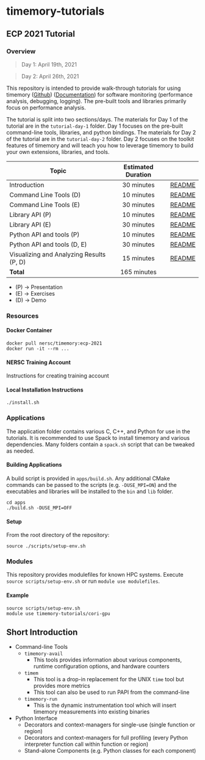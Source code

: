 # timemory-tutorials

## ECP 2021 Tutorial

### Overview

> Day 1: April 19th, 2021

> Day 2: April 26th, 2021

This repository is intended to provide walk-through tutorials for using timemory ([Github](https://github.com/NERSC/timemory)) ([Documentation](https://timemory.readthedocs.io)) for software monitoring (performance analysis, debugging, logging).
The pre-built tools and libraries primarily focus on performance analysis.

The tutorial is split into two sections/days.
The materials for Day 1 of the tutorial are in the `tutorial-day-1` folder.
Day 1 focuses on the pre-built command-line tools, libraries, and python bindings.
The materials for Day 2 of the tutorial are in the `tutorial-day-2` folder.
Day 2 focuses on the toolkit features of timemory and will teach you how to leverage timemory
to build your own extensions, libraries, and tools.

| Topic                                    | Estimated Duration |                                                                      |
| ---------------------------------------- | :----------------: | :------------------------------------------------------------------: |
| Introduction                             |     30 minutes     |           [README](tutorial-day-1/introduction/README.md)            |
| Command Line Tools (D)                   |     10 minutes     |        [README](tutorial-day-1/command-line-tools/README.md)         |
| Command Line Tools (E)                   |     30 minutes     |        [README](tutorial-day-1/command-line-tools/README.md)         |
| Library API (P)                          |     10 minutes     |            [README](tutorial-day-1/library-api/README.md)            |
| Library API (E)                          |     30 minutes     |            [README](tutorial-day-1/library-api/README.md)            |
| Python API and tools (P)                 |     10 minutes     |       [README](tutorial-day-1/python-api-and-tools/README.md)        |
| Python API and tools (D, E)              |     30 minutes     |       [README](tutorial-day-1/python-api-and-tools/README.md)        |
| Visualizing and Analyzing Results (P, D) |     15 minutes     | [README](tutorial-day-1/visualizing-and-analyzing-results/README.md) |
| __Total__                                |    165 minutes     |                                                                      |

* (P) &#8594; Presentation
* (E) &#8594; Exercises
* (D) &#8594; Demo

### Resources

#### Docker Container

```console
docker pull nersc/timemory:ecp-2021
docker run -it --rm ...
```

#### NERSC Training Account

Instructions for creating training account

#### Local Installation Instructions

```console
./install.sh
```

### Applications

The application folder contains various C, C++, and Python for use in the tutorials. It is recommended to use Spack to install timemory and various dependencies. Many folders contain a `spack.sh` script that can be tweaked as needed.

#### Building Applications

A build script is provided in `apps/build.sh`. Any additional CMake commands can be passed to the scripts (e.g. `-DUSE_MPI=ON`) and the executables and libraries will be installed to the `bin` and `lib` folder.

```console
cd apps
./build.sh -DUSE_MPI=OFF
```

#### Setup

From the root directory of the repository:

```console
source ./scripts/setup-env.sh
```

### Modules

This repository provides modulefiles for known HPC systems. Execute `source scripts/setup-env.sh` or run `module use modulefiles`.

#### Example

```console
source scripts/setup-env.sh
module use timemory-tutorials/cori-gpu
```

## Short Introduction


- Command-line Tools
  - `timemory-avail`
    - This tools provides information about various components, runtime configuration options, and hardware counters
  - `timem`
    - This tool is a drop-in replacement for the UNIX `time` tool but provides more metrics
    - This tool can also be used to run PAPI from the command-line
  - `timemory-run`
    - This is the dynamic instrumentation tool which will insert timemory measurements into existing binaries
- Python Interface
  - Decorators and context-managers for single-use (single function or region)
  - Decorators and context-managers for full profiling (every Python interpreter function call within function or region)
  - Stand-alone Components (e.g. Python classes for each component)
